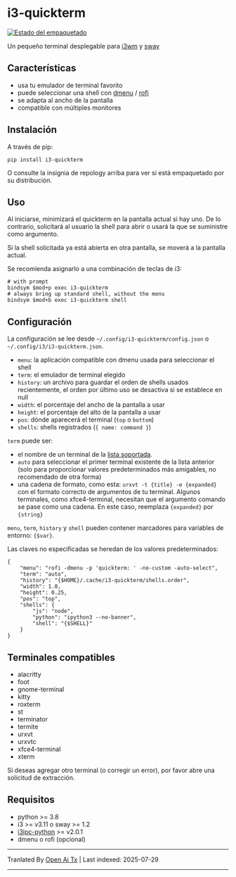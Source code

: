 # i3-quickterm

[![Estado del empaquetado](https://repology.org/badge/vertical-allrepos/python:i3-quickterm.svg)](https://repology.org/project/python:i3-quickterm/versions)

Un pequeño terminal desplegable para [i3wm](https://i3wm.org/) y [sway](https://swaywm.org/)

## Características

* usa tu emulador de terminal favorito
* puede seleccionar una shell con [dmenu](http://tools.suckless.org/dmenu/) / [rofi](https://github.com/DaveDavenport/rofi)
* se adapta al ancho de la pantalla
* compatible con múltiples monitores

## Instalación

A través de pip:

```
pip install i3-quickterm
```

O consulte la insignia de repology arriba para ver si está empaquetado por su distribución.

## Uso

Al iniciarse, minimizará el quickterm en la pantalla actual si hay uno. De lo contrario, solicitará al usuario la shell para abrir o usará la que se suministre como argumento.

Si la shell solicitada ya está abierta en otra pantalla, se moverá a la pantalla actual.

Se recomienda asignarlo a una combinación de teclas de i3:

```
# with prompt
bindsym $mod+p exec i3-quickterm
# always bring up standard shell, without the menu
bindsym $mod+b exec i3-quickterm shell
```
## Configuración

La configuración se lee desde `~/.config/i3-quickterm/config.json` o `~/.config/i3/i3-quickterm.json`.

* `menu`: la aplicación compatible con dmenu usada para seleccionar el shell
* `term`: el emulador de terminal elegido
* `history`: un archivo para guardar el orden de shells usados recientemente, el orden por último uso se desactiva si se establece en null
* `width`: el porcentaje del ancho de la pantalla a usar
* `height`: el porcentaje del alto de la pantalla a usar
* `pos`: dónde aparecerá el terminal (`top` o `bottom`)
* `shells`: shells registrados (`{ name: command }`)

`term` puede ser:
- el nombre de un terminal de la [lista soportada](#supported-terminals).
- `auto` para seleccionar el primer terminal existente de la lista anterior (solo para proporcionar valores predeterminados más amigables, no recomendado de otra forma)
- una cadena de formato, como esta: `urxvt -t {title} -e {expanded}` con el formato correcto de argumentos de tu terminal. Algunos terminales, como xfce4-terminal, necesitan que el argumento comando se pase como una cadena. En este caso, reemplaza `{expanded}` por `{string}`

`menu`, `term`, `history` y `shell` pueden contener marcadores para variables de entorno: `{$var}`.

Las claves no especificadas se heredan de los valores predeterminados:


```
{
    "menu": "rofi -dmenu -p 'quickterm: ' -no-custom -auto-select",
    "term": "auto",
    "history": "{$HOME}/.cache/i3-quickterm/shells.order",
    "width": 1.0,
    "height": 0.25,
    "pos": "top",
    "shells": {
        "js": "node",
        "python": "ipython3 --no-banner",
        "shell": "{$SHELL}"
    }
}
```

## Terminales compatibles

* alacritty
* foot
* gnome-terminal
* kitty
* roxterm
* st
* terminator
* termite
* urxvt
* urxvtc
* xfce4-terminal
* xterm

Si deseas agregar otro terminal (o corregir un error), por favor abre una solicitud de extracción.

## Requisitos

* python >= 3.8
* i3 >= v3.11 o sway >= 1.2
* [i3ipc-python](https://i3ipc-python.readthedocs.io/en/latest/) >= v2.0.1
* dmenu o rofi (opcional)


---

Tranlated By [Open Ai Tx](https://github.com/OpenAiTx/OpenAiTx) | Last indexed: 2025-07-29

---